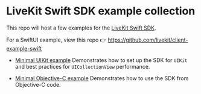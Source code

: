# LiveKit Swift SDK example collection

This repo will host a few examples for the [LiveKit Swift SDK](https://github.com/livekit/client-sdk-swift).

For a SwiftUI example, view this repo 👉 https://github.com/livekit/client-example-swift

* [Minimal UIKit example](https://github.com/livekit/client-example-collection-swift/tree/main/uikit-minimal)
Demonstrates how to set up the SDK for `UIKit` and best practices for `UICollectionView` performance.

* [Minimal Objective-C example](https://github.com/livekit/client-example-collection-swift/tree/main/objc-minimal)
Demonstrates how to use the SDK from Objective-C code.
